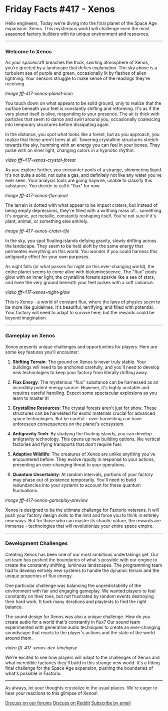 <!-- Command for generating this post: python create_new_blogpost.py --blogpost_number 417 --prev_blogpost_as_examples 365 367 373 386 398 401 413 -->

# Friday Facts #417 - Xenos

Hello engineers,
Today we're diving into the final planet of the Space Age expansion: Xenos. This mysterious world will challenge even the most seasoned factory builders with its unique environment and resources.

* * *

### Welcome to Xenos

As your spacecraft breaches the thick, swirling atmosphere of Xenos, you're greeted by a landscape that defies explanation. The sky above is a turbulent sea of purple and green, occasionally lit by flashes of alien lightning. Your sensors struggle to make sense of the readings they're receiving.

*Image fff-417-xenos-planet-icon*

You touch down on what appears to be solid ground, only to realize that the surface beneath your feet is constantly shifting and reforming. It's as if the very planet itself is alive, responding to your presence. The air is thick with particles that seem to dance and swirl around you, occasionally coalescing into temporary structures before dissipating again.

In the distance, you spot what looks like a forest, but as you approach, you realize that these aren't trees at all. Towering crystalline structures stretch towards the sky, humming with an energy you can feel in your bones. They pulse with an inner light, changing colors in a hypnotic rhythm.

*video fff-417-xenos-crystal-forest*

As you explore further, you encounter pools of a strange, shimmering liquid. It's not quite a solid, not quite a gas, and definitely not like any water you've ever seen. Your analysis tools are going haywire, unable to classify this substance. You decide to call it "flux" for now.

*Image fff-417-xenos-flux-pool*

The terrain is dotted with what appear to be impact craters, but instead of being empty depressions, they're filled with a writhing mass of... something. It's organic, yet metallic, constantly reshaping itself. You're not sure if it's plant, animal, or something else entirely.

*Image fff-417-xenos-crater-life*

In the sky, you spot floating islands defying gravity, slowly drifting across the landscape. They seem to be held aloft by the same energy that permeates everything on this world. You wonder if you could harness this antigravity effect for your own purposes.

As night falls (or what passes for night on this ever-changing world), the entire planet seems to come alive with bioluminescence. The "flux" pools glow with an inner light, the crystalline forests sparkle like a sea of stars, and even the very ground beneath your feet pulses with a soft radiance.

*video fff-417-xenos-night-glow*

This is Xenos - a world of constant flux, where the laws of physics seem to be more like guidelines. It's beautiful, terrifying, and filled with potential. Your factory will need to adapt to survive here, but the rewards could be beyond imagination.

* * *

### Gameplay on Xenos

Xenos presents unique challenges and opportunities for players. Here are some key features you'll encounter:

1. **Shifting Terrain**: The ground on Xenos is never truly stable. Your buildings will need to be anchored carefully, and you'll need to develop new technologies to keep your factory from literally drifting away.

2. **Flux Energy**: The mysterious "flux" substance can be harnessed as an incredibly potent energy source. However, it's highly unstable and requires careful handling. Expect some spectacular explosions as you learn to master it!

3. **Crystalline Resources**: The crystal forests aren't just for show. These structures can be harvested for exotic materials crucial for advanced space technologies. But be careful - over-harvesting can have unforeseen consequences on the planet's ecosystem.

4. **Antigravity Tech**: By studying the floating islands, you can develop antigravity technology. This opens up new building options, like vertical factories and flying transports that don't require fuel.

5. **Adaptive Wildlife**: The creatures of Xenos are unlike anything you've encountered before. They evolve rapidly in response to your actions, presenting an ever-changing threat to your operations.

6. **Quantum Uncertainty**: At random intervals, portions of your factory may phase out of existence temporarily. You'll need to build redundancies into your systems to account for these quantum fluctuations.

*Image fff-417-xenos-gameplay-preview*

Xenos is designed to be the ultimate challenge for Factorio veterans. It will push your factory design skills to the limit and force you to think in entirely new ways. But for those who can master its chaotic nature, the rewards are immense - technologies that will revolutionize your entire space empire.

* * *

### Development Challenges

Creating Xenos has been one of our most ambitious undertakings yet. Our art team has pushed the boundaries of what's possible with our engine to create the constantly shifting, luminous landscapes. The programming team had to develop entirely new systems to handle the dynamic terrain and the unique properties of flux energy.

One particular challenge was balancing the unpredictability of the environment with fair and engaging gameplay. We wanted players to feel constantly on their toes, but not frustrated by random events destroying their hard work. It took many iterations and playtests to find the right balance.

The sound design for Xenos was also a unique challenge. How do you create audio for a world that's constantly in flux? Our sound team experimented with generative audio techniques to create an ever-changing soundscape that reacts to the player's actions and the state of the world around them.

*video fff-417-xenos-dev-timelapse*

We're excited to see how players will adapt to the challenges of Xenos and what incredible factories they'll build in this strange new world. It's a fitting final challenge for the Space Age expansion, pushing the boundaries of what's possible in Factorio.

* * *

As always, let your thoughts crystalize in the usual places. We're eager to hear your reactions to this glimpse of Xenos!

[Discuss on our forums](https://forums.factorio.com/114001) [Discuss on Reddit](https://www.reddit.com/r/factorio/comments/xenos_revealed_the_final_frontier/)
[ Subscribe by email ](https://newsletter.factorio.com/subscription/Km9uSnxm9)